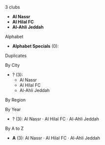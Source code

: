 3 clubs

- **Al Nassr**
- **Al Hilal FC**
- **Al-Ahli Jeddah**




Alphabet

- **Alphabet Specials** (0): 




Duplicates





By City

- ? (3): 
  - Al Nassr 
  - Al Hilal FC 
  - Al-Ahli Jeddah 




By Region





By Year

- ? (3):   Al Nassr · Al Hilal FC · Al-Ahli Jeddah






By A to Z

- **A** (3): Al Nassr · Al Hilal FC · Al-Ahli Jeddah





